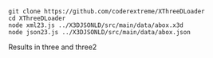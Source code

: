 ```
git clone https://github.com/coderextreme/XThreeDLoader
cd XThreeDLoader
node xml23.js ../X3DJSONLD/src/main/data/abox.x3d
node json23.js ../X3DJSONLD/src/main/data/abox.json
```

Results in three and three2
